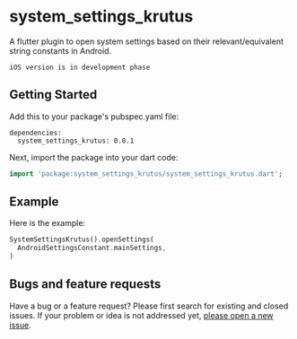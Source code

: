 # system_settings_krutus

A flutter plugin to open system settings based on their relevant/equivalent string constants in Android.

`iOS version is in development phase`

## Getting Started

Add this to your package's pubspec.yaml file:

```
dependencies:
  system_settings_krutus: 0.0.1
```
Next, import the package into your dart code:

```dart
import 'package:system_settings_krutus/system_settings_krutus.dart';
```

## Example

Here is the example:

```dart
SystemSettingsKrutus().openSettings(
  AndroidSettingsConstant.mainSettings,
)
```

## Bugs and feature requests

Have a bug or a feature request? Please first search for existing and closed issues. If your problem or idea is not addressed yet, [please open a new issue](https://github.com/krutusltd/system_settings_krutus/issues).

